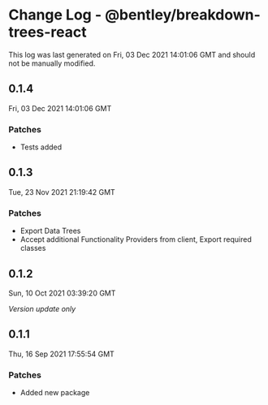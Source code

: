 # Change Log - @bentley/breakdown-trees-react

This log was last generated on Fri, 03 Dec 2021 14:01:06 GMT and should not be manually modified.

## 0.1.4
Fri, 03 Dec 2021 14:01:06 GMT

### Patches

- Tests added

## 0.1.3
Tue, 23 Nov 2021 21:19:42 GMT

### Patches

- Export Data Trees
- Accept additional Functionality Providers from client, Export required classes

## 0.1.2
Sun, 10 Oct 2021 03:39:20 GMT

_Version update only_

## 0.1.1
Thu, 16 Sep 2021 17:55:54 GMT

### Patches

- Added new package

